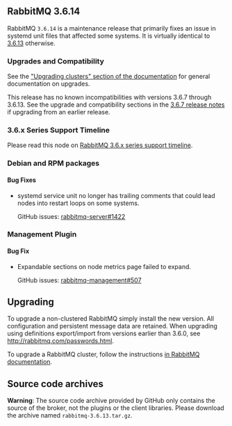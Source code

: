 ## RabbitMQ 3.6.14

RabbitMQ `3.6.14` is a maintenance release that primarily fixes an issue in systemd
unit files that affected some systems. It is virtually identical to [3.6.13](https://github.com/rabbitmq/rabbitmq-server/releases/tag/rabbitmq_v3_6_13)
otherwise.

### Upgrades and Compatibility

See the ["Upgrading clusters" section of the documentation](https://www.rabbitmq.com/clustering.html#upgrading)
for general documentation on upgrades.

This release has no known incompatibilities with versions 3.6.7 through 3.6.13.
See the upgrade and compatibility sections in the [3.6.7 release notes](https://github.com/rabbitmq/rabbitmq-server/releases/tag/rabbitmq_v3_6_7) if upgrading from an earlier release.

### 3.6.x Series Support Timeline

Please read this node on [RabbitMQ 3.6.x series support timeline](https://groups.google.com/forum/#!msg/rabbitmq-users/kXkI-f3pgEw/UFowJIK4BQAJ).


### Debian and RPM packages

#### Bug Fixes

 * systemd service unit no longer has trailing comments that could lead nodes
   into restart loops on some systems.
   
   GitHub issues: [rabbitmq-server#1422](https://github.com/rabbitmq/rabbitmq-server/issues/1422)

### Management Plugin

#### Bug Fix

 * Expandable sections on node metrics page failed to expand.
 
   GitHub issues: [rabbitmq-management#507](https://github.com/rabbitmq/rabbitmq-management/issues/507)


## Upgrading

To upgrade a non-clustered RabbitMQ simply install the new version. All configuration and persistent message data are retained.
When upgrading using definitions export/import from versions earlier than 3.6.0, see http://rabbitmq.com/passwords.html.

To upgrade a RabbitMQ cluster, follow the instructions [in RabbitMQ documentation](https://www.rabbitmq.com/clustering.html#upgrading).

## Source code archives

**Warning**: The source code archive provided by GitHub only contains the source of the broker,
not the plugins or the client libraries. Please download the archive named `rabbitmq-3.6.13.tar.gz`.

